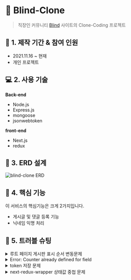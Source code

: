 # :pushpin: Blind-Clone

> 직장인 커뮤니티 [Blind](https://www.teamblind.com/kr/) 사이트의 Clone-Coding 프로젝트

## :calendar: 1. 제작 기간 & 참여 인원

- 2021.11.16 ~ 현재
- 개인 프로젝트

## :computer: 2. 사용 기술

**Back-end**

- Node.js
- Express.js
- mongoose
- jsonwebtoken

**front-end**

- Next.js
- redux

## :hammer: 3. ERD 설계

![blind-clone ERD](https://user-images.githubusercontent.com/68040092/144699456-bb00e713-a660-453a-9206-05ff4eab7367.png)

## :dart: 4. 핵심 기능

이 서비스의 핵심기능은 크게 2가지입니다.

- 게시글 및 댓글 등록 기능
- 닉네임 익명 처리

## :rotating_light: 5. 트러블 슈팅

<details>
<summary>루트 페이지 게시판 표시 순서 변동문제</summary>
<div markdown="1">

- 기존 루트 페이지에서 매번 게시판 순서가 뒤죽박죽인 상태였습니다.
  - 데이터를 게시판의 고유 id 순서대로 정렬하여 받아옴으로서 해결하였습니다.

:pushpin: [코드 확인](https://bit.ly/3EjPknQ)

</div>
</details>

<details>
<summary>Error: Counter already defined for field</summary>
<div markdown="1">

- mongoose-sequence 패키지를 사용하여 autoincrement를 생성하다 발생한 오류입니다.
- NodeJS 기반 서버에서는 발생하지 않던 오류였으나, NextJS로 서버를 통합하는 과정에서 발생하였습니다.
- autoincrement 생성 전에 컬렉션이 존재하지 않을때만 생성하도록 조건을 걸어주어 중복생성을 방지할 수 있었습니다.

:pushpin: [참고 링크](https://github.com/ramiel/mongoose-sequence/issues/100)
:pushpin: [코드 확인]()

</div>
</details>

<details>
<summary>token 저장 문제</summary>
<div markdown="1">

- 초기에는 localStorage에 저장하고 있었습니다.
- 그러나 getServerSideProps를 사용하여 데이터 Fetch를 시도할 때, localStorage에 접근할 수 없는 문제가 발생하였습니다.
- localStorage 토큰 저장 -> cookie 토큰 저장으로 수정하였습니다.
- 그리고, 사이트에 처음 엑세스 할 때 쿠키에 접근하여 토큰 값을 redux에 유저 상태값으로 저장하였습니다.
  - 해당 토큰을 axios 요청 시에 헤더에 담아 요청을 보내어 토큰을 해석하여 사용할 수 있게끔 하였습니다.

:pushpin: [참고 링크](https://lemontia.tistory.com/1012)
:pushpin: [코드 확인]()

</div>
</details>

<details>
<summary>next-redux-wrapper 상태값 중첩 문제</summary>
<div markdown="1">

- next-redux-wrapper로 Hydrate를 시켜줄 때마다 값이 중첩되어 나오고 있었습니다.

![redux 수정 전 상태](https://user-images.githubusercontent.com/68040092/144962247-d2557cd0-3cf1-4781-8d73-114e8f2579f4.png)

- Hydrate를 할 때의 데이터를 항상 state와 action 모두 그대로 반환하는게 문제였습니다.
- Hydrate단계에서 Object.assign 메소드를 사용하여 각 상태에 맞게 데이터를 수정한 후 반환해줌으로서 원하는 상태로 수정할 수 있었습니다.

![redux 수정 후 상태](https://user-images.githubusercontent.com/68040092/144962721-8db505e4-348c-43ec-bddb-b6477e10178d.png)

:pushpin: [참고 링크](https://lemontia.tistory.com/1012)

</div>
</details>
